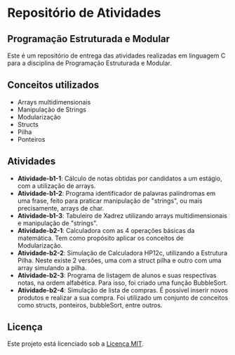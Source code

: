 # Repositório de Atividades

## Programação Estruturada e Modular

Este é um repositório de entrega das atividades realizadas em linguagem C para a disciplina de Programação Estruturada e Modular.

## Conceitos utilizados

- Arrays multidimensionais
- Manipulação de Strings
- Modularização
- Structs
- Pilha
- Ponteiros

## Atividades

- **Atividade-b1-1**: Cálculo de notas obtidas por candidatos a um estágio, com a utilização de arrays.
- **Atividade-b1-2**: Programa identificador de palavras palíndromas em uma frase, feito para praticar manipulação de "strings", ou mais precisamente, arrays de char.
- **Atividade-b1-3**: Tabuleiro de Xadrez utilizando arrays multidimensionais e manipulação de "strings".
- **Atividade-b2-1**: Calculadora com as 4 operações básicas da matemática. Tem como propósito aplicar os conceitos de Modularização.
- **Atividade-b2-2**: Simulação de Calculadora HP12c, utilizando a Estrutura Pilha. Neste existe 2 versões, uma com a struct pilha e outro com uma array simulando a pilha.
- **Atividade-b2-3**: Programa de listagem de alunos e suas respectivas notas, na ordem alfabética. Para isso, foi criado uma função BubbleSort.
- **Atividade-b2-4**: Simulação de lista de compras. É possível inserir novos produtos e realizar a sua compra. Foi utilizado um conjunto de conceitos como structs, ponteiros, bubbleSort, entre outros.

## Licença

Este projeto está licenciado sob a [Licença MIT](LICENSE).
